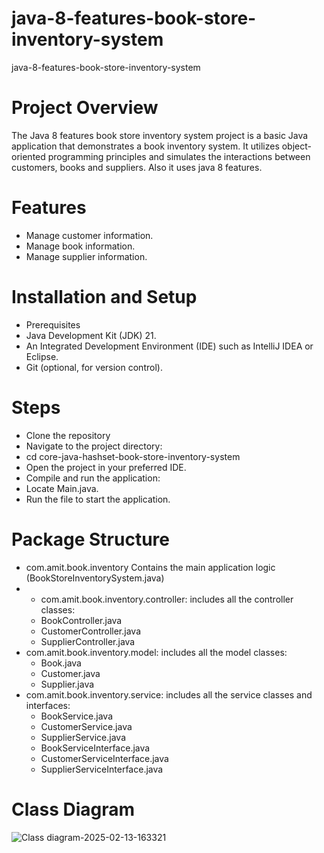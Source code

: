 # java-8-features-book-store-inventory-system
java-8-features-book-store-inventory-system

# Project Overview  
The Java 8 features book store inventory system project is a basic Java application that demonstrates a book inventory system. It utilizes object-oriented programming principles and simulates the interactions between customers, books and suppliers. Also it uses java 8 features.

# Features   
* Manage customer information.
* Manage book information.
* Manage supplier information.

# Installation and Setup  
* Prerequisites
* Java Development Kit (JDK) 21.
* An Integrated Development Environment (IDE) such as IntelliJ IDEA or Eclipse.
* Git (optional, for version control).

# Steps
* Clone the repository
* Navigate to the project directory:
* cd core-java-hashset-book-store-inventory-system
* Open the project in your preferred IDE.
* Compile and run the application:
* Locate Main.java.
* Run the file to start the application.

# Package Structure
* com.amit.book.inventory Contains the main application logic (BookStoreInventorySystem.java)
* * com.amit.book.inventory.controller: includes all the controller classes:
  * BookController.java
  * CustomerController.java
  * SupplierController.java
* com.amit.book.inventory.model: includes all the model classes:
  * Book.java
  * Customer.java
  * Supplier.java
* com.amit.book.inventory.service: includes all the service classes and interfaces:
   * BookService.java
   * CustomerService.java
   * SupplierService.java
   * BookServiceInterface.java
   * CustomerServiceInterface.java
   * SupplierServiceInterface.java

 # Class Diagram

![Class diagram-2025-02-13-163321](https://github.com/user-attachments/assets/33c5be30-3170-421d-a94b-a8aec27c0420)





